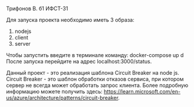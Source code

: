 Трифонов В.
б1 ИФСТ-31

Для запуска проекта необходимо иметь 3 образа:
1) nodejs
2) client
3) server

Чтобы запустить введите в терминале команду: docker-compose up d
После запуска перейдите на адрес localhost:3000/status.

Данный проект - это реализация шаблона Circuit Breaker на node js. Circuit Breaker - это шаблон обработки отказов сервиса, при котором сервер не всегда может обработать запрос клиента.
Более подробную информацию можете получить здесь: https://learn.microsoft.com/en-us/azure/architecture/patterns/circuit-breaker.
